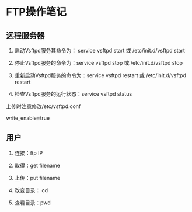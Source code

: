 # FTP操作笔记

## 远程服务器

1. 启动Vsftpd服务其命令为： service vsftpd start 或 /etc/init.d/vsftpd start

1. 停止Vsftpd服务的命令为：service vsftpd stop 或 /etc/init.d/vsftpd stop

1. 重新启动Vsftpd服务的命令为：service vsftpd restart 或 /etc/init.d/vsftpd restart

1. 检查Vsftpd服务的运行状态：service vsftpd status


上传时注意修改/etc/vsftpd.conf 

write_enable=true

## 用户

1. 连接：ftp IP

1. 取得：get filename

1. 上传：put filename

1. 改变目录： cd

1. 查看目录：pwd
